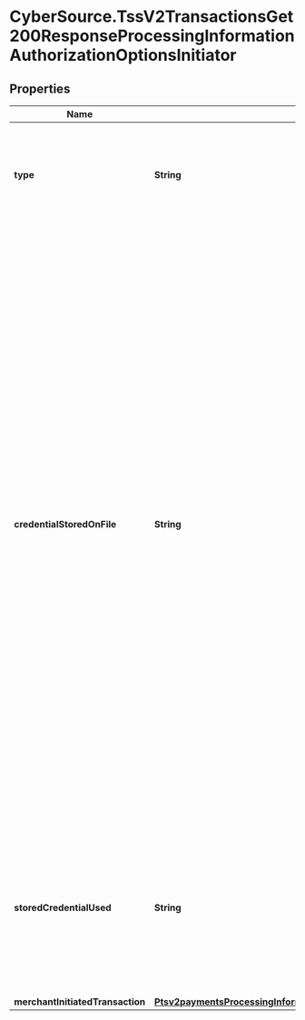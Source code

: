 # CyberSource.TssV2TransactionsGet200ResponseProcessingInformationAuthorizationOptionsInitiator

## Properties
Name | Type | Description | Notes
------------ | ------------- | ------------- | -------------
**type** | **String** | This field indicates whether the transaction is a merchant-initiated transaction or customer-initiated transaction.  Valid values: - **customer** - **merchant**  | [optional] 
**credentialStoredOnFile** | **String** | Indicates to the issuing bank two things: - The merchant has received consent from the cardholder to store their card details on file - The merchant wants the issuing bank to check out the card details before the merchant initiates their first transaction for this cardholder. The purpose of the merchant-initiated transaction is to ensure that the cardholder’s credentials are valid (that the card is not stolen or has restrictions) and that the card details are good to be stored on the merchant’s file for future transactions.  Valid values: - &#x60;Y&#x60; means merchant will use this transaction to store payment credentials for follow-up merchant-initiated transactions. - &#x60;N&#x60; means merchant will not use this transaction to store payment credentials for follow-up merchant-initiated transactions.  For details, see &#x60;subsequent_auth_first&#x60; field description in the [Credit Card Services Using the SCMP API Guide.](https://apps.cybersource.com/library/documentation/dev_guides/CC_Svcs_SCMP_API/html/)  **NOTE:** The value for this field does not correspond to any data in the TC 33 capture file5.  This field is supported only for Visa transactions on CyberSource through VisaNet.  | [optional] 
**storedCredentialUsed** | **String** | Indicates to an issuing bank whether a merchant-initiated transaction came from a card that was already stored on file.  Possible values: - **Y** means the merchant-initiated transaction came from a card that was already stored on file. - **N**  means the merchant-initiated transaction came from a card that was not stored on file.  | [optional] 
**merchantInitiatedTransaction** | [**Ptsv2paymentsProcessingInformationAuthorizationOptionsInitiatorMerchantInitiatedTransaction**](Ptsv2paymentsProcessingInformationAuthorizationOptionsInitiatorMerchantInitiatedTransaction.md) |  | [optional] 


